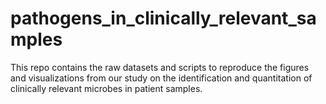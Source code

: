 # pathogens_in_clinically_relevant_samples

This repo contains the raw datasets and scripts to reproduce the figures and visualizations from our study on the identification and quantitation of clinically relevant microbes in patient samples.
